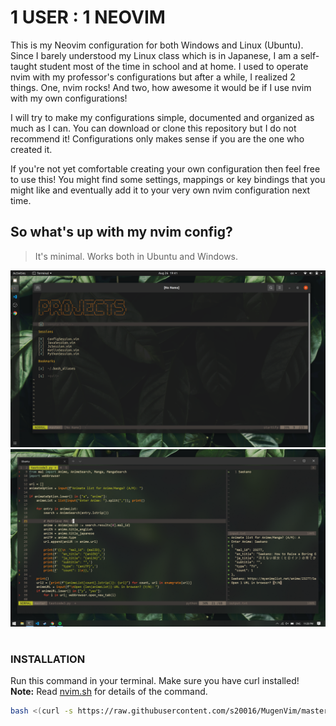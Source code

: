 # 1 USER : 1 NEOVIM

This is my Neovim configuration for both Windows and Linux (Ubuntu). Since I barely understood my Linux class which is in Japanese, I am a self-taught student most of the time in school and at home. I used to operate nvim with my professor's configurations but after a while, I realized 2 things. One, nvim rocks! And two, how awesome it would be if I use nvim with my own configurations! 

I will try to make my configurations simple, documented and organized as much as I can. You can download or clone this repository but I do not recommend it! Configurations only makes sense if you are the one who created it.

If you're not yet comfortable creating your own configuration then feel free to use this! You might find some settings, mappings or key bindings that you might like and eventually add it to your very own nvim configuration next time.

## So what's up with my nvim config?

> It's minimal. Works both in Ubuntu and Windows.

![preview2.png](./media/preview2.png)
![preview.png](./media/preview.png)

#
### **INSTALLATION**

Run this command in your terminal. Make sure you have curl installed!  
**Note:** Read [nvim.sh](./nvim.sh) for details of the command.

```bash
bash <(curl -s https://raw.githubusercontent.com/s20016/MugenVim/master/nvim.sh)
```

